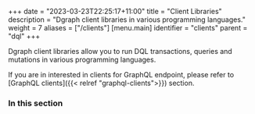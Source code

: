 +++
date = "2023-03-23T22:25:17+11:00"
title = "Client Libraries"
description = "Dgraph client libraries in various programming languages."
weight = 7
aliases = ["/clients"]
[menu.main]
  identifier = "clients"
  parent = "dql"
+++

Dgraph client libraries allow you to run DQL transactions, queries and mutations in various programming languages.

If you are in interested in clients for GraphQL endpoint, please refer to [GraphQL clients]({{< relref "graphql-clients">}}) section.

### In this section

